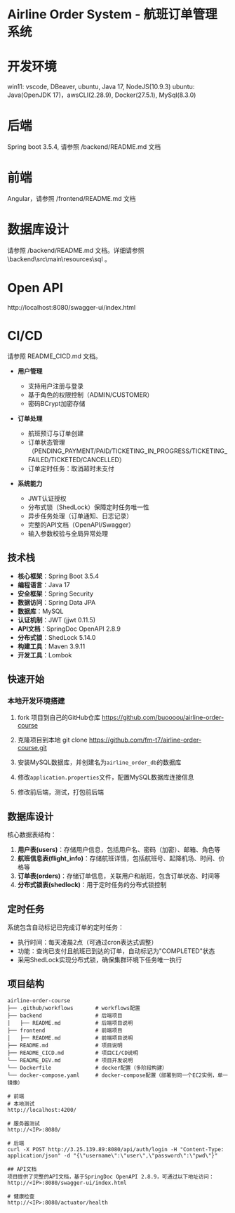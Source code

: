 # Airline Order System - 航班订单管理系统

# 开发环境
  win11:
        vscode, DBeaver, ubuntu, Java 17, NodeJS(10.9.3)
  ubuntu:
        Java(OpenJDK 17)，awsCLI(2.28.9), Docker(27.5.1), MySql(8.3.0)

  <!-- 
  点击VSCode左下角的 ><, 链接 WSL, 把C盘挂载在 /mnt 下，在VSCode中打开 /mnt/cairline-order-course 就可以在ubuntu下进行开发。 
  -->
  
# 后端
  Spring boot 3.5.4, 请参照 /backend/README.md 文档

# 前端
  Angular，请参照 /frontend/README.md 文档

# 数据库设计
  请参照 /backend/README.md 文档。详细请参照 \backend\src\main\resources\sql 。

# Open API
  http://localhost:8080/swagger-ui/index.html

# CI/CD
  请参照 README_CICD.md 文档。

- **用户管理**
  - 支持用户注册与登录
  - 基于角色的权限控制（ADMIN/CUSTOMER）
  - 密码BCrypt加密存储

- **订单处理**
  - 航班预订与订单创建
  - 订单状态管理（PENDING_PAYMENT/PAID/TICKETING_IN_PROGRESS/TICKETING_FAILED/TICKETED/CANCELLED）
  - 订单定时任务：取消超时未支付

- **系统能力**
  - JWT认证授权
  - 分布式锁（ShedLock）保障定时任务唯一性
  - 异步任务处理（订单通知、日志记录）
  - 完整的API文档（OpenAPI/Swagger）
  - 输入参数校验与全局异常处理

## 技术栈

- **核心框架**：Spring Boot 3.5.4
- **编程语言**：Java 17
- **安全框架**：Spring Security
- **数据访问**：Spring Data JPA
- **数据库**：MySQL
- **认证机制**：JWT (jjwt 0.11.5)
- **API文档**：SpringDoc OpenAPI 2.8.9
- **分布式锁**：ShedLock 5.14.0
- **构建工具**：Maven 3.9.11
- **开发工具**：Lombok

## 快速开始

### 本地开发环境搭建
1. fork 项目到自己的GitHub仓库
  https://github.com/buoooou/airline-order-course

2. 克隆项目到本地
git clone https://github.com/fm-t7/airline-order-course.git

3. 安装MySQL数据库，并创建名为`airline_order_db`的数据库

4. 修改`application.properties`文件，配置MySQL数据库连接信息

5. 修改前后端，测试，打包前后端


## 数据库设计

核心数据表结构：

1. **用户表(users)**：存储用户信息，包括用户名、密码（加密）、邮箱、角色等
2. **航班信息表(flight_info)**：存储航班详情，包括航班号、起降机场、时间、价格等
3. **订单表(orders)**：存储订单信息，关联用户和航班，包含订单状态、时间等
4. **分布式锁表(shedlock)**：用于定时任务的分布式锁控制

## 定时任务

系统包含自动标记已完成订单的定时任务：
- 执行时间：每天凌晨2点（可通过cron表达式调整）
- 功能：查询已支付且航班已到达的订单，自动标记为"COMPLETED"状态
- 采用ShedLock实现分布式锁，确保集群环境下任务唯一执行


## 项目结构

```
airline-order-course
├── .github/workflows       # workflows配置
├── backend                 # 后端项目
│   ├── README.md           # 后端项目说明
├── frontend                # 前端项目
│   ├── README.md           # 前端项目说明
├── README.md               # 项目说明
├── README_CICD.md          # 项目CI/CD说明
└── README_DEV.md           # 项目开发说明
└── Dockerfile              # docker配置（多阶段构建）
└── docker-compose.yaml     # docker-compose配置（部署到同一个EC2实例，单一镜像）

# 前端
# 本地测试
http://localhost:4200/

# 服务器测试
http://<IP>:8080/

# 后端
curl -X POST http://3.25.139.89:8080/api/auth/login -H "Content-Type: application/json" -d "{\"username\":\"user\",\"password\":\"pwd\"}"

## API文档
项目提供了完整的API文档，基于SpringDoc OpenAPI 2.8.9，可通过以下地址访问：
http://<IP>:8080/swagger-ui/index.html

# 健康检查
http://<IP>:8080/actuator/health


